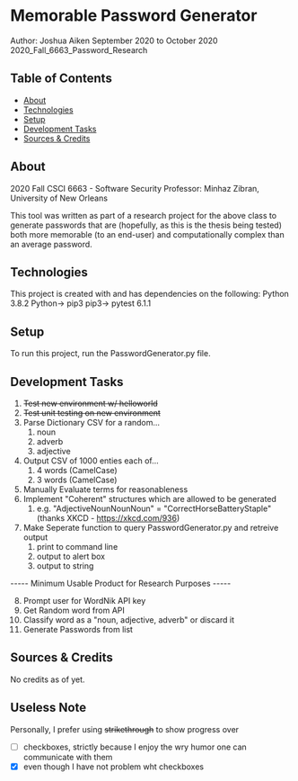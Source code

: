 # Memorable Password Generator
Author: Joshua Aiken
September 2020 to October 2020
2020_Fall_6663_Password_Research

## Table of Contents
* [About](#about)
* [Technologies](#technologies)
* [Setup](#setup)
* [Development Tasks](#development-plan)
* [Sources & Credits](#sources)

## About
 2020 Fall CSCI 6663 - Software Security
 Professor: Minhaz Zibran, University of New Orleans 
 
 This tool was written as part of a research project for the above class to generate passwords that are (hopefully, as this is the thesis being tested) both more memorable (to an end-user) and computationally complex than an average password. 

## Technologies
This project is created with and has dependencies on the following:
Python 3.8.2
Python-> pip3
pip3-> pytest 6.1.1


## Setup
To run this project, run the PasswordGenerator.py file.

## Development Tasks
1. ~~Test new environment w/ helloworld~~
2. ~~Test unit testing on new environment~~
3. Parse Dictionary CSV for a random...
    1. noun
    2. adverb
    3. adjective
4. Output CSV of 1000 enties each of...
    1. 4 words (CamelCase)
    2. 3 words (CamelCase)
5. Manually Evaluate terms for reasonableness
6. Implement "Coherent" structures which are allowed to be generated
    1. e.g. "AdjectiveNounNounNoun" = "CorrectHorseBatteryStaple" (thanks XKCD - https://xkcd.com/936)
7. Make Seperate function to query PasswordGenerator.py and retreive output
    1. print to command line
    2. output to alert box
    3. output to string

----- Minimum Usable Product for Research Purposes -----

8. Prompt user for WordNik API key
9. Get Random word from API
10. Classify word as a "noun, adjective, adverb" or discard it
11. Generate Passwords from list

## Sources & Credits
No credits as of yet. 

## Useless Note
Personally, I prefer using ~~strikethrough~~ to show progress over
- [ ] checkboxes, strictly because I enjoy the wry humor one can communicate with them 
- [x] even though I have not problem wht checkboxes